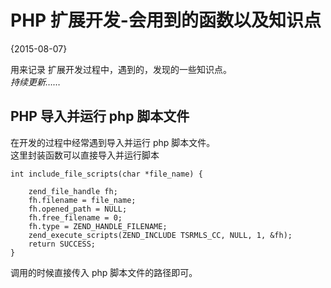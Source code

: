 # PHP 扩展开发-会用到的函数以及知识点
{2015-08-07}

用来记录 扩展开发过程中，遇到的，发现的一些知识点。  
*持续更新……*
## PHP 导入并运行 php 脚本文件

在开发的过程中经常遇到导入并运行 php 脚本文件。  
这里封装函数可以直接导入并运行脚本

    int include_file_scripts(char *file_name) {
    
        zend_file_handle fh;
        fh.filename = file_name;
        fh.opened_path = NULL;
        fh.free_filename = 0;
        fh.type = ZEND_HANDLE_FILENAME;
        zend_execute_scripts(ZEND_INCLUDE TSRMLS_CC, NULL, 1, &fh);
        return SUCCESS;
    }


调用的时候直接传入 php 脚本文件的路径即可。
